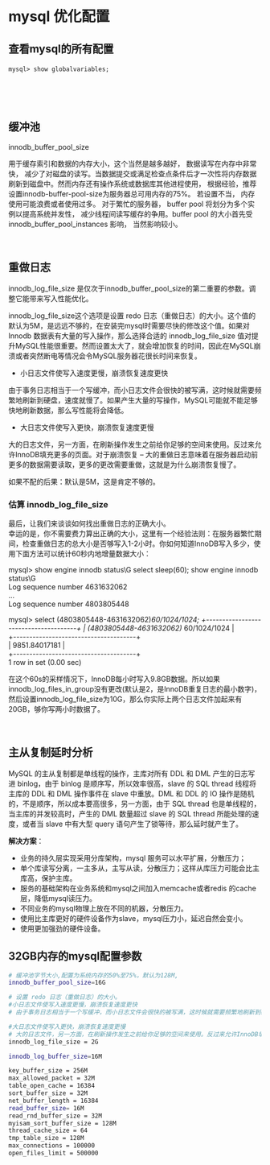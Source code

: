 # mysql 优化配置

## 查看mysql的所有配置

​`mysql> show globalvariables;`​

‍

‍

## 缓冲池

innodb_buffer_pool_size

用于缓存索引和数据的内存大小，这个当然是越多越好， 数据读写在内存中非常快， 减少了对磁盘的读写。当数据提交或满足检查点条件后才一次性将内存数据刷新到磁盘中。然而内存还有操作系统或数据库其他进程使用， 根据经验，推荐设置innodb-buffer-pool-size为服务器总可用内存的75%。 若设置不当， 内存使用可能浪费或者使用过多。 对于繁忙的服务器， buffer pool 将划分为多个实例以提高系统并发性， 减少线程间读写缓存的争用。buffer pool 的大小首先受 innodb_buffer_pool_instances 影响， 当然影响较小。

‍

## 重做日志

innodb_log_file_size 是仅次于innodb_buffer_pool_size的第二重要的参数。调整它能带来写入性能优化。

innodb_log_file_size这个选项是设置 redo 日志（重做日志）的大小。这个值的默认为5M，是远远不够的，在安装完mysql时需要尽快的修改这个值。如果对 Innodb 数据表有大量的写入操作，那么选择合适的 innodb_log_file_size 值对提升MySQL性能很重要。然而设置太大了，就会增加恢复的时间，因此在MySQL崩溃或者突然断电等情况会令MySQL服务器花很长时间来恢复。

* 小日志文件使写入速度更慢，崩溃恢复速度更快

由于事务日志相当于一个写缓冲，而小日志文件会很快的被写满，这时候就需要频繁地刷新到硬盘，速度就慢了。如果产生大量的写操作，MySQL可能就不能足够快地刷新数据，那么写性能将会降低。

* 大日志文件使写入更快，崩溃恢复速度更慢

大的日志文件，另一方面，在刷新操作发生之前给你足够的空间来使用。反过来允许InnoDB填充更多的页面。对于崩溃恢复 – 大的重做日志意味着在服务器启动前更多的数据需要读取，更多的更改需要重做，这就是为什么崩溃恢复慢了。

如果不配的后果：默认是5M，这是肯定不够的。

### 估算 innodb_log_file_size

最后，让我们来谈谈如何找出重做日志的正确大小。  
 幸运的是，你不需要费力算出正确的大小，这里有一个经验法则：在服务器繁忙期间，检查重做日志的总大小是否够写入1-2小时。你如何知道InnoDB写入多少，使用下面方法可以统计60秒内地增量数据大小：

mysql> show engine innodb status\G select sleep(60); show engine innodb status\G  
 Log sequence number 4631632062  
 ...  
 Log sequence number 4803805448

mysql> select (4803805448-4631632062)*60/1024/1024; +--------------------------------------+ | (4803805448-4631632062)* 60/1024/1024 |  
 +--------------------------------------+  
 |                        9851.84017181 |  
 +--------------------------------------+  
 1 row in set (0.00 sec)

在这个60s的采样情况下，InnoDB每小时写入9.8GB数据。所以如果innodb_log_files_in_group没有更改(默认是2，是InnoDB重复日志的最小数字)，然后设置innodb_log_file_size为10G，那么你实际上两个日志文件加起来有20GB，够你写两小时数据了。

‍

## 主从复制延时分析

MySQL 的主从复制都是单线程的操作，主库对所有  DDL 和 DML 产生的日志写进 binlog，由于 binlog 是顺序写，所以效率很高，slave 的 SQL thread 线程将主库的  DDL 和 DML 操作事件在 slave 中重放。DML 和 DDL 的 IO 操作是随机的，不是顺序，所以成本要高很多，另一方面，由于  SQL thread 也是单线程的，当主库的并发较高时，产生的 DML 数量超过 slave 的 SQL thread 所能处理的速度，或者当  slave 中有大型 query 语句产生了锁等待，那么延时就产生了。

**解决方案**：

* 业务的持久层实现采用分库架构，mysql 服务可以水平扩展，分散压力；
* 单个库读写分离，一主多从，主写从读，分散压力；这样从库压力可能会比主库高，保护主库。
* 服务的基础架构在业务系统和mysql之间加入memcache或者redis 的cache层，降低mysql读压力。
* 不同业务的mysql物理上放在不同的机器，分散压力。
* 使用比主库更好的硬件设备作为slave，mysql压力小，延迟自然会变小。
* 使用更加强劲的硬件设备。

## 32GB内存的mysql配置参数

```bash
# 缓冲池字节大小,配置为系统内存的50%至75%，默认为128M,
innodb_buffer_pool_size=16G

# 设置 redo 日志（重做日志）的大小。
#小日志文件使写入速度更慢，崩溃恢复速度更快
# 由于事务日志相当于一个写缓冲，而小日志文件会很快的被写满，这时候就需要频繁地刷新到硬盘，速度就慢了。如果产生大量的写操作，MySQL可能就不能足够快地刷新数据，那么写性能将会降低。

#大日志文件使写入更快，崩溃恢复速度更慢
# 大的日志文件，另一方面，在刷新操作发生之前给你足够的空间来使用。反过来允许InnoDB填充更多的页面。对于崩溃恢复 – 大的重做日志意味着在服务器启动前更多的数据需要读取，更多的更改需要重做，这就是为什么崩溃恢复慢了。
innodb_log_file_size = 2G

innodb_log_buffer_size=16M

key_buffer_size = 256M
max_allowed_packet = 32M
table_open_cache = 16384
sort_buffer_size = 32M
net_buffer_length = 16384
read_buffer_size= 16M
read_rnd_buffer_size = 32M
myisam_sort_buffer_size = 128M
thread_cache_size = 64
tmp_table_size = 128M
max_connections = 100000
open_files_limit = 500000

```
